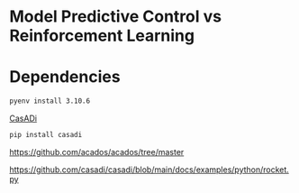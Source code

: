 # Model Predictive Control vs Reinforcement Learning

# Dependencies

```bash
pyenv install 3.10.6
```

[CasADi](https://web.casadi.org/)

```bash
pip install casadi
```

https://github.com/acados/acados/tree/master

https://github.com/casadi/casadi/blob/main/docs/examples/python/rocket.py